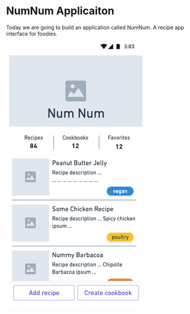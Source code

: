 # NumNum Applicaiton

Today we are going to build an application called NumNum.  A recipe app interface for foodies.


![homescreen](./docs/homescreen.png)
